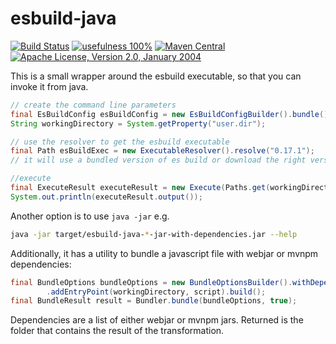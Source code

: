 esbuild-java
============

[![Build Status](https://img.shields.io/github/actions/workflow/status/mvnpm/esbuild-java/maven.yml?label=Build&branch=main)](https://github.com/mvnpm/esbuild-java/actions/workflows/maven.yml)
[![usefulness 100%](https://img.shields.io/badge/usefulness-100%25-success.svg?label=Usefulness)](https://www.google.com/search?q=pasta+machine)
[![Maven Central](https://img.shields.io/maven-central/v/io.mvnpm/esbuild-java.svg?label=Maven%20Central)](https://search.maven.org/artifact/io.mvnpm/esbuild-java)
[![Apache License, Version 2.0, January 2004](https://img.shields.io/github/license/apache/maven.svg?label=License)](https://www.apache.org/licenses/LICENSE-2.0)

This is a small wrapper around the esbuild executable, so that you can invoke it from java.

```java
// create the command line parameters 
final EsBuildConfig esBuildConfig = new EsBuildConfigBuilder().bundle().entryPoint(new String[]{"main.js"}).outDir("dist").build();
String workingDirectory = System.getProperty("user.dir");

// use the resolver to get the esbuild executable
final Path esBuildExec = new ExecutableResolver().resolve("0.17.1");
// it will use a bundled version of es build or download the right version

//execute
final ExecuteResult executeResult = new Execute(Paths.get(workingDirectory), esBuildExec.toFile()).executeAndWait();
System.out.println(executeResult.output());
```

Another option is to use `java -jar` e.g.

```bash
java -jar target/esbuild-java-*-jar-with-dependencies.jar --help
```

Additionally, it has a utility to bundle a javascript file with webjar or mvnpm dependencies:

```java
final BundleOptions bundleOptions = new BundleOptionsBuilder().withDependencies(dependencies)
        .addEntryPoint(workingDirectory, script).build();
final BundleResult result = Bundler.bundle(bundleOptions, true);
```

Dependencies are a list of either webjar or mvnpm jars.
Returned is the folder that contains the result of the transformation.
